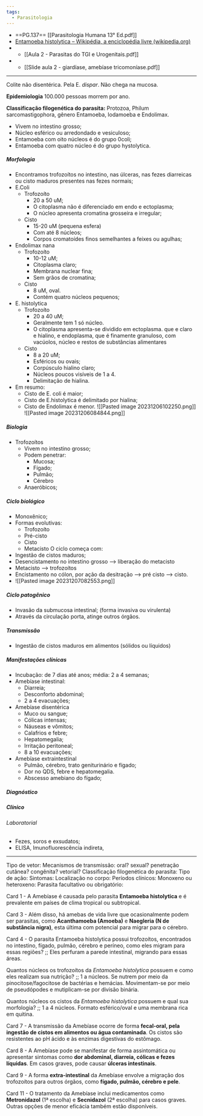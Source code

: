 ```yaml
---
tags:
  - Parasitologia
---
```

* ==PG.137== [[Parasitologia Humana 13° Ed.pdf]]
* [Entamoeba histolytica – Wikipédia, a enciclopédia livre (wikipedia.org)](https://pt.wikipedia.org/wiki/Entamoeba_histolytica)
* * [[Aula 2 - Parasitas do TGI e Urogenitais.pdf]]
* * [[Slide aula 2 - giardíase, amebíase tricomoníase.pdf]]
---
Colite não disentérica. Pela E. *dispar*. Não chega na mucosa. 

__Epidemiologia__ 100.000 pessoas morrem por ano.

__Classificação filogenética do parasita:__ Protozoa, Philum sarcomastigophora, gênero Entamoeba, Iodamoeba e Endolimax. 

* Vivem no intestino grosso;
* Núcleo esférico ou arredondado e vesiculoso;
* Entamoeba com oito núcleos é do grupo 0coli; 
* Entamoeba com quatro núcleo é do grupo hystolytica. 
##### Morfologia 
* Encontramos trofozoítos no intestino, nas úlceras, nas fezes diarreicas ou cisto maduros presentes nas fezes normais;
* E.Coli 
	* Trofozoíto 
		* 20 a 50 uM; 
		* O citoplasma não é diferenciado em endo e ectoplasma;
		* O núcleo apresenta cromatina grosseira e irregular;
	* Cisto 
		* 15-20 uM (pequena esfera)
		* Com até 8 núcleos; 
		* Corpos cromatoídes finos semelhantes a feixes ou agulhas;
* Endolimax nana 
	* Trofozoíto 
		* 10-12 uM; 
		* Citoplasma claro;
		* Membrana nuclear fina;
		* Sem grãos de cromatina; 
	* Cisto
		* 8 uM, oval. 
		* Contém quatro núcleos pequenos; 
* E. histolytica
	* Trofozoíto 
		* 20 a 40 uM; 
		* Geralmente tem 1 só núcleo. 
		* O citoplasma apresenta-se dividido em ectoplasma. que e claro e hialino, e endoplasma, que é finamente granuloso, com vacúolos, núcleo e restos de substâncias alimentares
	* Cisto 
		* 8 a 20 uM; 
		* Esféricos ou ovais;
		* Corpúsculo hialino claro;
		* Núcleos poucos visíveis de 1 a 4. 
		* Delimitação de hialina. 
* Em resumo:
	* Cisto de E. coli é maior; 
	* Cisto de E.histolytica é delimitado por hialina; 
	* Cisto de Endolimax é menor. 
![[Pasted image 20231206102250.png]]
![[Pasted image 20231206084844.png]]

##### Biologia
* Trofozoítos 
	* Vivem no intestino grosso; 
	* Podem penetrar: 
		* Mucosa; 
		* Fígado;
		* Pulmão; 
		* Cérebro
	* Anaeróbicos;
##### Ciclo biológico 
* Monoxênico; 
* Formas evolutivas:
	* Trofozoíto
	* Pré-cisto
	* Cisto 
	* Metacisto
O ciclo começa com: 
* Ingestão de cistos maduros;
* Desencistamento no intestino grosso --> liberação do metacisto
* Metacisto --> trofozoítos
* Encistamento no cólon, por ação da desitração --> pré cisto --> cisto. 
* ![[Pasted image 20231207082553.png]]

##### Ciclo patogênico 
* Invasão da submucosa intestinal; (forma invasiva ou virulenta)
* Através da circulação porta, atinge outros órgãos. 
##### Transmissão 
* Ingestão de cistos maduros em alimentos (sólidos ou líquidos)
##### Manifestações clínicas
* Incubação: de 7 dias até anos; média: 2 a 4 semanas; 
* Amebíase intestinal:
	* Diarreia;
	* Desconforto abdominal; 
	* 2 a 4 evacuações;
* Amebíase disentérica 
	* Muco ou sangue; 
	* Cólicas intensas;
	* Náuseas e vômitos; 
	* Calafrios e febre;
	* Hepatomegalia; 
	* Irritação peritoneal;
	* 8 a 10 evacuações;
* Amebíase extraintestinal 
	* Pulmão, cérebro, trato geniturinário e fígado; 
	* Dor no QDS, febre e hepatomegalia.
	* Abscesso amebiano do fígado; 
##### Diagnóstico 
##### Clínico
###### Laboratorial 
* Fezes, soros e exsudatos; 
* ELISA, Imunofluorescência indireta, 

---
Tipo de vetor:
Mecanismos de transmissão: oral? sexual? penetração cutânea? congênita? vetorial? 
Classificação filogenética do parasita: 
Tipo de ação:
Sintomas:
Localização no corpo: 
Períodos clínicos: 
Monoxeno ou heteroxeno:
Parasita facultativo ou obrigatório:

Card 1 - A Amebíase é causada pelo parasita **Entamoeba histolytica** e é prevalente em países de clima tropical ou subtropical.
<!--SR:!2023-12-13,24,230-->

Card 3 - Além disso, há amebas de vida livre que ocasionalmente podem ser parasitas, como **Acanthamoeba (Amoeba)** e **Naegleria (N de substância nigra)**, esta última com potencial para migrar para o cérebro.
<!--SR:!2023-11-23,1,170!2023-11-23,1,170-->

Card 4 - O parasita Entamoeba histolytica possui trofozoítos, encontrados no intestino, fígado, pulmão, cérebro e períneo, como eles migram para essas regiões? ;; Eles perfuram a parede intestinal, migrando para essas áreas.
<!--SR:!2023-11-27,15,270-->

Quantos núcleos os trofozoítos da _Entamoeba histolytica_ possuem e como eles realizam sua nutrição? ;; 1 a núcleos. Se nutrem por meio da pinocitose/fagocitose de bactérias e hemácias. Movimentam-se por meio de pseudópodes e mutiplicam-se por divisão binária. 
<!--SR:!2023-12-02,10,258-->

Quantos núcleos os cistos da _Entamoeba histolytica_ possuem e qual sua morfologia? ;; 1 a 4 núcleos. Formato esférico/oval e uma membrana rica em quitina. 
<!--SR:!2023-11-24,2,238-->

Card 7 - A transmissão da Amebíase ocorre de forma **fecal-oral, pela ingestão de cistos em alimentos ou água contaminada**. Os cistos são resistentes ao pH ácido e às enzimas digestivas do estômago.
<!--SR:!2024-03-03,71,250-->

Card 8 - A Amebíase pode se manifestar de forma assintomática ou apresentar sintomas como **dor abdominal, diarreia, cólicas e fezes líquidas**. Em casos graves, pode causar **úlceras intestinais**.
<!--SR:!2023-11-23,1,170!2023-11-23,1,170-->

Card 9 - A forma **extra-intestinal** da Amebíase envolve a migração dos trofozoítos para outros órgãos, como **fígado, pulmão, cérebro e pele**.
<!--SR:!2024-02-12,51,250!2023-11-28,6,210-->

Card 11 - O tratamento da Amebíase inclui medicamentos como **Metronidazol** (1ª escolha) e **Secnidazol** (2ª escolha) para casos graves. Outras opções de menor eficácia também estão disponíveis.
<!--SR:!2023-11-23,11,270!2023-11-26,14,270-->
